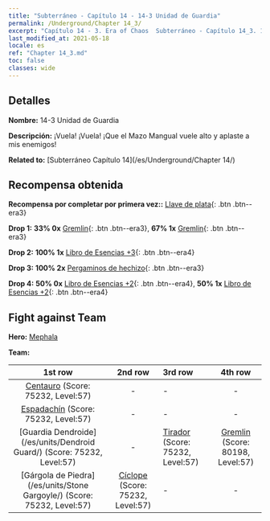 ```yaml
---
title: "Subterráneo - Capítulo 14 - 14-3 Unidad de Guardia"
permalink: /Underground/Chapter 14_3/
excerpt: "Capítulo 14 - 3. Era of Chaos  Subterráneo - Capítulo 14_3. 14-3 Unidad de Guardia"
last_modified_at: 2021-05-18
locale: es
ref: "Chapter 14_3.md"
toc: false
classes: wide
---
```


## Detalles

 **Nombre:** 14-3 Unidad de Guardia

 **Descripción:** ¡Vuela! ¡Vuela! ¡Que el Mazo Mangual vuele alto y aplaste a mis enemigos!

 **Related to:** [Subterráneo Capítulo 14](/es/Underground/Chapter 14/)

## Recompensa obtenida

 **Recompensa por completar por primera vez::** [Llave de plata](/ItemsES/con_693/){: .btn .btn--era3}

 **Drop 1:** **33% 0x** [Gremlin](/ItemsES/unt_235/){: .btn .btn--era3}, **67% 1x** [Gremlin](/ItemsES/unt_235/){: .btn .btn--era3}

 **Drop 2:** **100% 1x** [Libro de Esencias +3](/ItemsES/mat_60/){: .btn .btn--era4}

 **Drop 3:** **100% 2x** [Pergaminos de hechizo](/ItemsES/con_694/){: .btn .btn--era3}

 **Drop 4:** **50% 0x** [Libro de Esencias +2](/ItemsES/mat_53/){: .btn .btn--era4}, **50% 1x** [Libro de Esencias +2](/ItemsES/mat_53/){: .btn .btn--era4}


## Fight against Team
 **Hero:** [Mephala](/es/heroes/Mephala/)

 **Team:**


  | 1st row | 2nd row | 3rd row | 4th row |
  |:----:|:----:|:----|:----:|
  | [Centauro](/es/units/Centaur/) (Score: 75232, Level:57)  | - | - | - |
  | [Espadachín](/es/units/Swordsman/) (Score: 75232, Level:57)  | - | - | - |
  | [Guardia Dendroide](/es/units/Dendroid Guard/) (Score: 75232, Level:57)  | - | [Tirador](/es/units/Sharpshooter/) (Score: 75232, Level:57)  | [Gremlin](/es/units/Gremlin/) (Score: 80198, Level:57)  |
  | [Gárgola de Piedra](/es/units/Stone Gargoyle/) (Score: 75232, Level:57)  | [Cíclope](/es/units/Cyclops/) (Score: 75232, Level:57)  | - | - |


